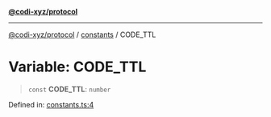 [**@codi-xyz/protocol**](../../README.md)

***

[@codi-xyz/protocol](../../modules.md) / [constants](../README.md) / CODE\_TTL

# Variable: CODE\_TTL

> `const` **CODE\_TTL**: `number`

Defined in: [constants.ts:4](https://github.com/codi-xyz/protocol/blob/61f4e6c7b65c0d9d7ab439e1cd6f938b1016009d/src/constants.ts#L4)
